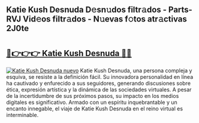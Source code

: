 ## Katie Kush Desnuda D𝚎sn𝚞dos filtr𝚊dos - Parts-RVJ Vid𝚎os filtr𝚊dos - N𝚞evas f𝚘tos atr𝚊ctivas 2J0te

# <h2><a href="http://mb485o.tromn.icu/?c=Katie+Kush+Desnuda">🔗👉👉👉 Katie Kush Desnuda 🔗🔗</a></h2>

[![Katie Kush Desnuda nuevo](https://i.imgur.com/pEAQMta.gif)](http://mb485o.tromn.icu/?c=Katie+Kush+Desnuda)
Katie Kush Desnuda, una persona compleja y esquiva, se resiste a la definición fácil. Su innovadora personalidad en línea ha cautivado y enfurecido a sus seguidores, generando discusiones sobre ética, expresión artística y la dinámica de las sociedades virtuales. A pesar de la incertidumbre de sus próximos pasos, su impacto en los medios digitales es significativo. Armado con un espíritu inquebrantable y un encanto innegable, el viaje de Katie Kush Desnuda en el reino virtual es interminable.
